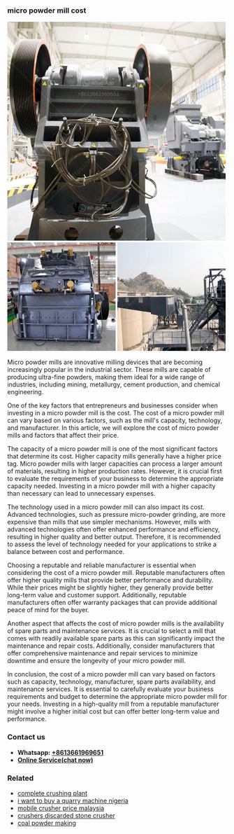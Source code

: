<h3>micro powder mill cost</h3><img src='1706753871.jpg' alt=''><p>Micro powder mills are innovative milling devices that are becoming increasingly popular in the industrial sector. These mills are capable of producing ultra-fine powders, making them ideal for a wide range of industries, including mining, metallurgy, cement production, and chemical engineering.</p><p>One of the key factors that entrepreneurs and businesses consider when investing in a micro powder mill is the cost. The cost of a micro powder mill can vary based on various factors, such as the mill's capacity, technology, and manufacturer. In this article, we will explore the cost of micro powder mills and factors that affect their price.</p><p>The capacity of a micro powder mill is one of the most significant factors that determine its cost. Higher capacity mills generally have a higher price tag. Micro powder mills with larger capacities can process a larger amount of materials, resulting in higher production rates. However, it is crucial first to evaluate the requirements of your business to determine the appropriate capacity needed. Investing in a micro powder mill with a higher capacity than necessary can lead to unnecessary expenses.</p><p>The technology used in a micro powder mill can also impact its cost. Advanced technologies, such as pressure micro-powder grinding, are more expensive than mills that use simpler mechanisms. However, mills with advanced technologies often offer enhanced performance and efficiency, resulting in higher quality and better output. Therefore, it is recommended to assess the level of technology needed for your applications to strike a balance between cost and performance.</p><p>Choosing a reputable and reliable manufacturer is essential when considering the cost of a micro powder mill. Reputable manufacturers often offer higher quality mills that provide better performance and durability. While their prices might be slightly higher, they generally provide better long-term value and customer support. Additionally, reputable manufacturers often offer warranty packages that can provide additional peace of mind for the buyer.</p><p>Another aspect that affects the cost of micro powder mills is the availability of spare parts and maintenance services. It is crucial to select a mill that comes with readily available spare parts as this can significantly impact the maintenance and repair costs. Additionally, consider manufacturers that offer comprehensive maintenance and repair services to minimize downtime and ensure the longevity of your micro powder mill.</p><p>In conclusion, the cost of a micro powder mill can vary based on factors such as capacity, technology, manufacturer, spare parts availability, and maintenance services. It is essential to carefully evaluate your business requirements and budget to determine the appropriate micro powder mill for your needs. Investing in a high-quality mill from a reputable manufacturer might involve a higher initial cost but can offer better long-term value and performance.</p><h3>Contact us</h3><ul><li><strong>Whatsapp:&nbsp;<a href="https://wa.me/8613661969651">+8613661969651</a></strong></li><li><a href="https://swt.shibang-china.com/?git&amp;zhl&amp;micro powder mill cost"><strong>Online Service(chat now)</strong></a></li></ul><h3>Related</h3><ul><li><a href='complete crushing plant.md'>complete crushing plant</a></li><li><a href='i want to buy a quarry machine nigeria.md'>i want to buy a quarry machine nigeria</a></li><li><a href='mobile crusher price malaysia.md'>mobile crusher price malaysia</a></li><li><a href='crushers discarded stone crusher.md'>crushers discarded stone crusher</a></li><li><a href='coal powder making.md'>coal powder making</a></li></ul>